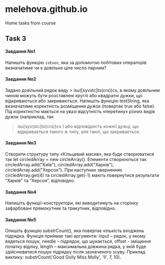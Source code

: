# melehova.github.io

Home tasks from course

## Task 3

#### Завдання No1

Напишіть функцію ```isEven```, яка за допомогою побітових операторів визначатиме
чи є довільне ціле число парним?

#### Завдання No2

Задано довільний рядок виду > isu([syvstc]ts(crs))cs, в якому довільним чином
можуть бути розставлені круглі або квадратні дужки, що відкриваються або
закриваються. Напишіть функцію testString, яка визначатиме коректність
розміщення дужок (повертає true або false). Під коректністю мається на увазі
відсутність «перетину» різних видів дужок (наприклад, так
> isu[syv(stc]ts(crs))cs
) або відповідність кожнії дужці, що відкривається такого
ж типу, але такої, що закривається.

#### Завдання No3

Створити структуру типу «Кільцевий масив», яка буде створюватися так let
circledArray = new circleArray(). Елементи створюються так
circledArray.add("Київ"), circledArray.add("Харків"), circledArray.add("Херсон").
При наступних зверненнях circledArray.get(4) та circledArray.get(-1) мають
повернутися результати “Харків” та “Херсон”, відповідно.

#### Завдання No4

Напишіть функції-конструктори, які виводитимуть на сторінку зафарбовані
прямокутник та трикутник, відповідно.

#### Завдання No5

Опишіть функцію substrCount(), яка повертає кількість входжень підрядка.
Функція приймає такі аргументи: input – рядок, у якому ведеться пошук, needle
– підрядок, що шукається, offset - зміщення початку відліку, length –
максимальна довжина рядка, у якій буде здійснюватися пошук підрядку після
зазначеного зсуву. Приклад виклику: substrCount('Good Golly Miss Molly', 'll', 7,
10).
